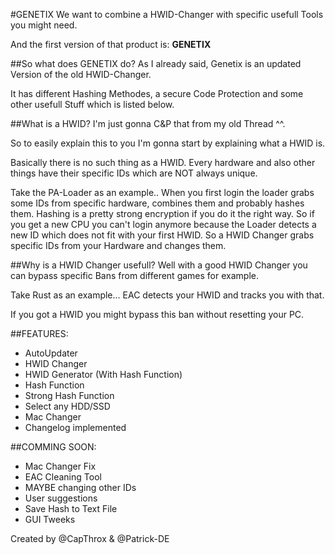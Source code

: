 #GENETIX
We want to combine a HWID-Changer with specific usefull Tools you might need. 

And the first version of that product is: **GENETIX**
 
##So what does GENETIX do?
As I already said, Genetix is an updated Version of the old HWID-Changer. 

It has different Hashing Methodes, a secure Code Protection and some other usefull Stuff which is listed below. 
 
##What is a HWID?
I'm just gonna C&P that from my old Thread ^^. 

So to easily explain this to you I'm gonna start by explaining what a HWID is. 

Basically there is no such thing as a HWID. Every hardware and also other things have their specific IDs which are NOT always unique. 

Take the PA-Loader as an example.. When you first login the loader grabs some IDs from specific hardware, combines them and probably hashes them. 
Hashing is a pretty strong encryption if you do it the right way. So if you get a new CPU you can't login anymore because the Loader
detects a new ID which does not fit with your first HWID.  So a HWID Changer grabs specific IDs from your Hardware and changes them. 
 
 
##Why is a HWID Changer usefull?
Well with a good HWID Changer you can bypass specific Bans from different games for example. 

Take Rust as an example... EAC detects your HWID and tracks you with that. 

If you got a HWID you might bypass this ban without resetting your PC. 

##FEATURES:
- AutoUpdater
- HWID Changer
- HWID Generator (With Hash Function)
- Hash Function
- Strong Hash Function
- Select any HDD/SSD 
- Mac Changer
- Changelog implemented
 
##COMMING SOON:
- Mac Changer Fix
- EAC Cleaning Tool
- MAYBE changing other IDs
- User suggestions
- Save Hash to Text File
- GUI Tweeks

Created by @CapThrox & @Patrick-DE
